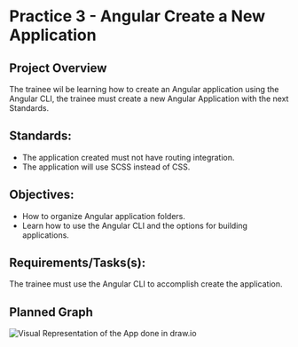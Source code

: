 # Practice 3 - Angular Create a New Application

## Project Overview

The trainee wil be learning how to create an Angular application using the Angular CLI, the trainee must create a new Angular Application with the next Standards.

## Standards:

- The application created must not have routing integration.
- The application will use SCSS instead of CSS.

## Objectives:

- How to organize Angular application folders.
- Learn how to use the Angular CLI and the options for building applications.

## Requirements/Tasks(s):

The trainee must use the Angular CLI to accomplish create the application.

## Planned Graph

![Visual Representation of the App done in draw.io](https://i.imgur.com/WGpLOai.png)
